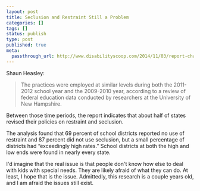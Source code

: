 ```yaml
---
layout: post
title: Seclusion and Restraint Still a Problem
categories: []
tags: []
status: publish
type: post
published: true
meta:
  passthrough_url: http://www.disabilityscoop.com/2014/11/03/report-changes-restraint/19809/
---
```


Shaun Heasley:


>The practices were employed at similar levels during both the 2011-2012 school year and the 2009-2010 year, according to a review of federal education data conducted by researchers at the University of New Hampshire.
  
  
Between those time periods, the report indicates that about half of states revised their policies on restraint and seclusion.
  
  
The analysis found that 69 percent of school districts reported no use of restraint and 87 percent did not use seclusion, but a small percentage of districts had “exceedingly high rates.” School districts at both the high and low ends were found in nearly every state.



I'd imagine that the real issue is that people don't know how else to deal with kids with special needs. They are likely afraid of what they can do. At least, I hope that is the issue. Admittedly, this research is a couple years old, and I am afraid the issues still exist.
